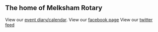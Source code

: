 ## The home of Melksham Rotary

View our [event diary/calendar](https://www.melkshamrotary.org/event-calendar).
View our [facebook page](https://facebook.com/melkshamrotary)
View our [twitter feed](https://www.twitter.com/melkshamrotary)



